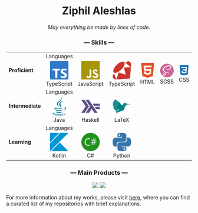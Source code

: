 <div align="center">
  <h1>Ziphil Aleshlas</h1>
</div>
<div align="center">
  <i>May everything be made by lines of code.</i>
</div>


<div align="center">
  <h3>— Skills —</h3>
</div>
<table align="center">
  <tr>
    <td rowspan="2"><b>Proficient</b></td>
    <td colspan="6">Languages</td><td colspan="2">Frameworks</td>
  </tr>
  <tr>
    <td width="90" align="center"><img width="50" src="icon/typescript.svg"><br>TypeScript</td>
    <td width="90" align="center"><img width="50" src="icon/javascript.svg"><br>JavaScript</td>
    <td width="90" align="center"><img width="50" src="icon/ruby.svg"><br>TypeScript</td>
    <td width="90" align="center"><img width="50" src="icon/html.svg"><br>HTML</td>
    <td width="90" align="center"><img width="50" src="icon/sass.svg"><br>SCSS</td>
    <td width="90" align="center"><img width="50" src="icon/css.svg"><br>CSS</td>
    <td width="90" align="center"><img width="50" src="icon/react.svg"><br>React</td>
    <td width="90" align="center"><img width="50" src="icon/webpack.svg"><br>Webpack</td>
  </tr>
  <tr>
    <td rowspan="2"><b>Intermediate</b></td>
    <td colspan="6">Languages</td><td colspan="2">Frameworks</td>
  </tr>
  <tr>
    <td width="90" align="center"><img width="50" src="icon/java.svg"><br>Java</td>
    <td width="90" align="center"><img width="50" src="icon/haskell.svg"><br>Haskell</td>
    <td width="90" align="center"><img width="50" src="icon/latex.svg"><br>LaTeX</td>
    <td colspan="3"></td>
    <td width="90" align="center"><img width="50" src="icon/mongodb.svg"><br>MongoDB</td>
    <td width="90" align="center"><img width="50" src="icon/heroku.svg"><br>Heroku</td>
  </tr>
  <tr>
    <td rowspan="2"><b>Learning</b></td>
    <td colspan="6">Languages</td><td colspan="2">Frameworks</td>
  </tr>
  <tr>
    <td width="90" align="center"><img width="50" src="icon/kotlin.svg"><br>Kotlin</td>
    <td width="90" align="center"><img width="50" src="icon/csharp.svg"><br>C#</td>
    <td width="90" align="center"><img width="50" src="icon/python.svg"><br>Python</td>
    <td colspan="3"></td>
    <td width="90" align="center"><img width="50" src="icon/unity.svg"><br>Unity</td>
    <td colspan="1"></td>
  </tr>
</table>

<div align="center">
  <h3>— Main Products —</h3>
</div>
<div align="center">
<a href="https://github.com/Ziphil/ZpdicOnlineNova"><img src="https://github-readme-stats.vercel.app/api/pin/?username=Ziphil&repo=ZpdicOnlineNova"></a>
<a href="https://github.com/Ziphil/ZenithalMathWeb"><img src="https://github-readme-stats.vercel.app/api/pin/?username=Ziphil&repo=ZenithalMathWeb"></a>
</div>

For more information about my works, please visit [here](https://github.com/Ziphil/Repositories), where you can find a curated list of my repositories with brief explanations.

